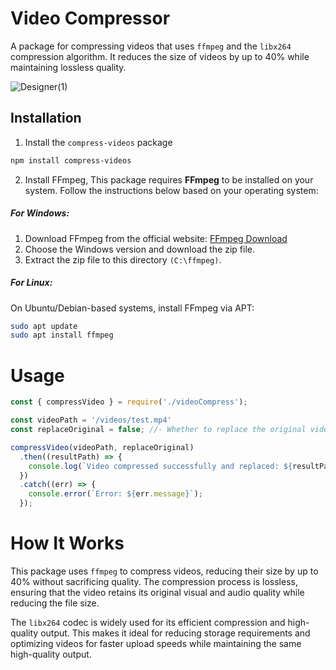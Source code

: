 # Video Compressor
A package for compressing videos that uses `ffmpeg` and the `libx264` compression algorithm. It reduces the size of videos by up to 40% while maintaining lossless quality.

![Designer(1)](https://github.com/user-attachments/assets/4d2e3cfd-e31e-4008-a4ef-d3bccf94b992)

## Installation
1. Install the ```compress-videos``` package

```bash
npm install compress-videos
```
2. Install FFmpeg, This package requires **FFmpeg** to be installed on your system. Follow the instructions below based on your operating system:

##### For Windows:
1. Download FFmpeg from the official website: [FFmpeg Download](https://ffmpeg.org/download.html)
2. Choose the Windows version and download the zip file.
3. Extract the zip file to this directory ```(C:\ffmpeg)```.

##### For Linux:
On Ubuntu/Debian-based systems, install FFmpeg via APT:

```bash
sudo apt update
sudo apt install ffmpeg
```

# Usage

```js
const { compressVideo } = require('./videoCompress');

const videoPath = '/videos/test.mp4'
const replaceOriginal = false; //- Whether to replace the original video with the compressed one.

compressVideo(videoPath, replaceOriginal)
  .then((resultPath) => {
    console.log(`Video compressed successfully and replaced: ${resultPath}`);
  })
  .catch((err) => {
    console.error(`Error: ${err.message}`);
  });

```

# How It Works
This package uses `ffmpeg` to compress videos, reducing their size by up to 40% without sacrificing quality. The compression process is lossless, ensuring that the video retains its original visual and audio quality while reducing the file size.


The `libx264` codec is widely used for its efficient compression and high-quality output. This makes it ideal for reducing storage requirements and optimizing videos for faster upload speeds while maintaining the same high-quality output.
